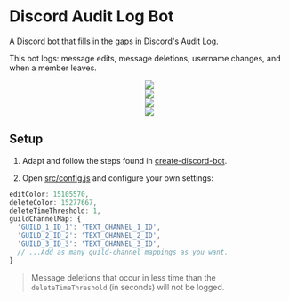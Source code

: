 # Discord Audit Log Bot

A Discord bot that fills in the gaps in Discord's Audit Log.

This bot logs: message edits, message deletions, username changes, and when a member leaves.

<div align="center">
  <img src="https://raw.githubusercontent.com/peterthehan/discord-audit-log-bot/master/assets/messageEdit.png" />
</div>

<div align="center">
  <img src="https://raw.githubusercontent.com/peterthehan/discord-audit-log-bot/master/assets/messageDelete.png" />
</div>

<div align="center">
  <img src="https://raw.githubusercontent.com/peterthehan/discord-audit-log-bot/master/assets/usernameChange.png" />
</div>

<div align="center">
  <img src="https://raw.githubusercontent.com/peterthehan/discord-audit-log-bot/master/assets/memberLeave.png" />
</div>

## Setup

1. Adapt and follow the steps found in [create-discord-bot](https://github.com/peterthehan/create-discord-bot).

2. Open [src/config.js](https://github.com/peterthehan/discord-audit-log-bot/blob/master/src/config.js) and configure your own settings:

```js
editColor: 15105570,
deleteColor: 15277667,
deleteTimeThreshold: 1,
guildChannelMap: {
  'GUILD_1_ID_1': 'TEXT_CHANNEL_1_ID',
  'GUILD_2_ID_2': 'TEXT_CHANNEL_2_ID',
  'GUILD_3_ID_3': 'TEXT_CHANNEL_3_ID',
  // ...Add as many guild-channel mappings as you want.
}
```

> Message deletions that occur in less time than the `deleteTimeThreshold` (in seconds) will not be logged.
